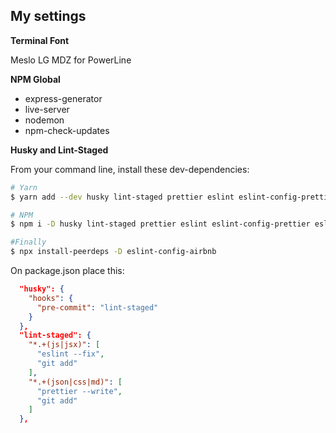 ## My settings

**Terminal Font**

Meslo LG MDZ for PowerLine

**NPM Global**
- express-generator
- live-server
- nodemon
- npm-check-updates

**Husky and Lint-Staged**

From your command line, install these dev-dependencies:

```bash
# Yarn
$ yarn add --dev husky lint-staged prettier eslint eslint-config-prettier eslint-plugin-prettier eslint-config-node eslint-plugin-node

# NPM
$ npm i -D husky lint-staged prettier eslint eslint-config-prettier eslint-plugin-prettier eslint-config-node eslint-plugin-node

#Finally
$ npx install-peerdeps -D eslint-config-airbnb
```

On package.json place this:

```json
  "husky": {
    "hooks": {
      "pre-commit": "lint-staged"
    }
  },
  "lint-staged": {
    "*.+(js|jsx)": [
      "eslint --fix",
      "git add"
    ],
    "*.+(json|css|md)": [
      "prettier --write",
      "git add"
    ]
  },
```
